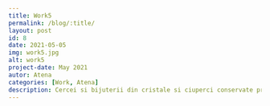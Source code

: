 ```yaml
---
title: Work5
permalink: /blog/:title/ 
layout: post
id: 8
date: 2021-05-05
img: work5.jpg
alt: work5
project-date: May 2021
autor: Atena
categories: [Work, Atena]
description: Cercei si bijuterii din cristale si ciuperci conservate prin deshidratare si acoperire cu rasini.
---
```

